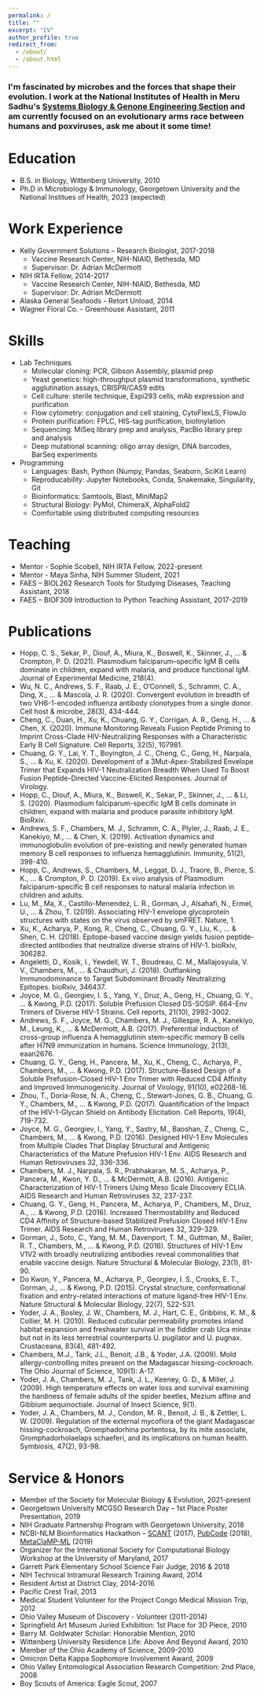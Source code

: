 ```yaml
---
permalink: /
title: ""
excerpt: "CV"
author_profile: true
redirect_from: 
  - /about/
  - /about.html
---
```


### I'm fascinated by microbes and the forces that shape their evolution. I work at the National Institutes of Health in Meru Sadhu's [Systems Biology & Genone Engineering Section](https://www.genome.gov/staff/Meru-J-Sadhu-PhD) and am currently focused on an evolutionary arms race between humans and poxviruses, ask me about it some time!

Education
======
* B.S. in Biology, Wittenberg University, 2010
* Ph.D in Microbiology & Immunology, Georgetown University and the National Institues of Health, 2023 (expected)

Work Experience
======
* Kelly Government Solutions – Research Biologist, 2017-2018
  * Vaccine Research Center, NIH-NIAID, Bethesda, MD
  * Supervisor: Dr. Adrian McDermott
* NIH IRTA Fellow, 2014-2017
  * Vaccine Research Center, NIH-NIAID, Bethesda, MD
  * Supervisor: Dr. Adrian McDermott
* Alaska General Seafoods - Retort Unload, 2014
* Wagner Floral Co. - Greenhouse Assistant, 2011
  
Skills
======
* Lab Techniques
  * Molecular cloning: PCR, Gibson Assembly, plasmid prep
  * Yeast genetics: high-throughput plasmid transformations, synthetic agglutination assays, CRISPR/CAS9 edits
  * Cell culture: sterile technique, Expi293 cells, mAb expression and purification
  * Flow cytometry: conjugation and cell staining, CytoFlexLS, FlowJo
  * Protein purification: FPLC, HIS-tag purification, biotinylation
  * Sequencing: MiSeq library prep and analysis, PacBio library prep and analysis
  * Deep mutational scanning: oligo array design, DNA barcodes, BarSeq experiments
* Programming
  * Languages: Bash, Python (Numpy, Pandas, Seaborn, SciKit Learn)
  * Reproducability: Jupyter Notebooks, Conda, Snakemake, Singularity, Git
  * Bioinformatics: Samtools, Blast, MiniMap2
  * Structural Biology: PyMol, ChimeraX, AlphaFold2
  * Comfortable using distributed computing resources

Teaching
======
* Mentor - Sophie Scobell, NIH IRTA Fellow, 2022-present
* Mentor - Maya Sinha, NIH Summer Student, 2021
* FAES – BIOL262 Research Tools for Studying Diseases, Teaching Assistant, 2018
* FAES – BIOF309 Introduction to Python Teaching Assistant, 2017-2019

Publications
======
* Hopp, C. S., Sekar, P., Diouf, A., Miura, K., Boswell, K., Skinner, J., ... & Crompton, P. D. (2021). Plasmodium falciparum–specific IgM B cells dominate in children, expand with malaria, and produce functional IgM. Journal of Experimental Medicine, 218(4).
* Wu, N. C., Andrews, S. F., Raab, J. E., O’Connell, S., Schramm, C. A., Ding, X., ... & Mascola, J. R. (2020). Convergent evolution in breadth of two VH6-1-encoded influenza antibody clonotypes from a single donor. Cell host & microbe, 28(3), 434-444.
* Cheng, C., Duan, H., Xu, K., Chuang, G. Y., Corrigan, A. R., Geng, H., ... & Chen, X. (2020). Immune Monitoring Reveals Fusion Peptide Priming to Imprint Cross-Clade HIV-Neutralizing Responses with a Characteristic Early B Cell Signature. Cell Reports, 32(5), 107981.
* Chuang, G. Y., Lai, Y. T., Boyington, J. C., Cheng, C., Geng, H., Narpala, S., ... & Xu, K. (2020). Development of a 3Mut-Apex-Stabilized Envelope Trimer that Expands HIV-1 Neutralization Breadth When Used To Boost Fusion Peptide-Directed Vaccine-Elicited Responses. Journal of Virology.
* Hopp, C., Diouf, A., Miura, K., Boswell, K., Sekar, P., Skinner, J., ... & Li, S. (2020). Plasmodium falciparum-specific IgM B cells dominate in children, expand with malaria and produce parasite inhibitory IgM. BioRxiv.
* Andrews, S. F., Chambers, M. J., Schramm, C. A., Plyler, J., Raab, J. E., Kanekiyo, M., ... & Chen, X. (2019). Activation dynamics and immunoglobulin evolution of pre-existing and newly generated human memory B cell responses to influenza hemagglutinin. Immunity, 51(2), 398-410.
* Hopp, C., Andrews, S., Chambers, M., Leggat, D. J., Traore, B., Pierce, S. K., ... & Crompton, P. D. (2019). Ex vivo analysis of Plasmodium falciparum-specific B cell responses to natural malaria infection in children and adults.
* Lu, M., Ma, X., Castillo-Menendez, L. R., Gorman, J., Alsahafi, N., Ermel, U., ... & Zhou, T. (2019). Associating HIV-1 envelope glycoprotein structures with states on the virus observed by smFRET. Nature, 1.
* Xu, K., Acharya, P., Kong, R., Cheng, C., Chuang, G. Y., Liu, K., ... & Shen, C. H. (2018). Epitope-based vaccine design yields fusion peptide-directed antibodies that neutralize diverse strains of HIV-1. bioRxiv, 306282.
* Angeletti, D., Kosik, I., Yewdell, W. T., Boudreau, C. M., Mallajosyula, V. V., Chambers, M., ... & Chaudhuri, J. (2018). Outflanking Immunodominance to Target Subdominant Broadly Neutralizing Epitopes. bioRxiv, 346437.
* Joyce, M. G., Georgiev, I. S., Yang, Y., Druz, A., Geng, H., Chuang, G. Y., ... & Kwong, P.D. (2017). Soluble Prefusion Closed DS-SOSIP. 664-Env Trimers of Diverse HIV-1 Strains. Cell reports, 21(10), 2992-3002.
* Andrews, S. F., Joyce, M. G., Chambers, M. J., Gillespie, R. A., Kanekiyo, M., Leung, K., ... & McDermott, A.B. (2017). Preferential induction of cross-group influenza A hemagglutinin stem–specific memory B cells after H7N9 immunization in humans. Science Immunology, 2(13), eaan2676.
* Chuang, G. Y., Geng, H., Pancera, M., Xu, K., Cheng, C., Acharya, P., Chambers, M., ... & Kwong, P.D. (2017). Structure-Based Design of a Soluble Prefusion-Closed HIV-1 Env Trimer with Reduced CD4 Affinity and Improved Immunogenicity. Journal of Virology, 91(10), e02268-16.
* Zhou, T., Doria-Rose, N. A., Cheng, C., Stewart-Jones, G. B., Chuang, G. Y., Chambers, M., ... & Kwong, P.D. (2017). Quantification of the Impact of the HIV-1-Glycan Shield on Antibody Elicitation. Cell Reports, 19(4), 719-732.
* Joyce, M. G., Georgiev, I., Yang, Y., Sastry, M., Baoshan, Z., Cheng, C., Chambers, M., ... & Kwong, P.D. (2016). Designed HIV-1 Env Molecules from Multiple Clades That Display Structural and Antigenic Characteristics of the Mature Prefusion HIV-1 Env. AIDS Research and Human Retroviruses 32, 336-336.
* Chambers, M. J., Narpala, S. R., Prabhakaran, M. S., Acharya, P., Pancera, M., Kwon, Y. D., ... & McDermott, A.B. (2016). Antigenic Characterization of HIV-1 Trimers Using Meso Scale Discovery ECLIA. AIDS Research and Human Retroviruses 32, 237-237.
* Chuang, G. Y., Geng, H., Pancera, M., Acharya, P., Chambers, M., Druz, A., ... & Kwong, P.D. (2016). Increased Thermostability and Reduced CD4 Affinity of Structure-based Stabilized Prefusion Closed HIV-1 Env Trimer. AIDS Research and Human Retroviruses 32, 329-329.
* Gorman, J., Soto, C., Yang, M. M., Davenport, T. M., Guttman, M., Bailer, R. T., Chambers, M., ... & Kwong, P.D. (2016). Structures of HIV-1 Env V1V2 with broadly neutralizing antibodies reveal commonalities that enable vaccine design. Nature Structural & Molecular Biology, 23(1), 81-90.
* Do Kwon, Y., Pancera, M., Acharya, P., Georgiev, I. S., Crooks, E. T., Gorman, J., ... & Kwong, P.D. (2015). Crystal structure, conformational fixation and entry-related interactions of mature ligand-free HIV-1 Env. Nature Structural & Molecular Biology, 22(7), 522-531.
* Yoder, J. A., Bosley, J. W., Chambers, M. J., Hart, C. E., Gribbins, K. M., & Collier, M. H. (2010). Reduced cuticular permeability promotes inland habitat expansion and freshwater survival in the fiddler crab Uca minax but not in its less terrestrial counterparts U. pugilator and U. pugnax. Crustaceana, 83(4), 481-492.
* Chambers, M.J., Tank, J.L., Benoit, J.B., & Yoder, J.A.  (2009).  Mold allergy-controlling mites present on the Madagascar hissing-cockroach.  The Ohio Journal of Science, 109(1): A-17.
* Yoder, J. A., Chambers, M. J., Tank, J. L., Keeney, G. D., & Miller, J. (2009). High temperature effects on water loss and survival examining the hardiness of female adults of the spider beetles, Mezium affine and Gibbium aequinoctiale. Journal of Insect Science, 9(1).
* Yoder, J. A., Chambers, M. J., Condon, M. R., Benoit, J. B., & Zettler, L. W. (2009). Regulation of the external mycoflora of the giant Madagascar hissing-cockroach, Gromphadorhina portentosa, by its mite associate, Gromphadorholaelaps schaeferi, and its implications on human health. Symbiosis, 47(2), 93-98.

Service & Honors
======
* Member of the Society for Molecular Biology & Evolution, 2021-present
* Georgetown University MCGSO Research Day – 1st Place Poster Presentation, 2019
* NIH Graduate Partnership Program with Georgetown University, 2018
* NCBI-NLM  Bioinformatics Hackathon – [SCANT](https://github.com/NCBI-Hackathons/SCANT/) (2017), [PubCode](https://github.com/NCBI-Hackathons/PubCode) (2018), [MetaClaMP-ML](https://github.com/NCBI-Hackathons/MetaClaMP-ML) (2019)
* Organizer for the International Society for Computational Biology Workshop at the University of Maryland, 2017
* Garrett Park Elementary School Science Fair Judge, 2016 & 2018
* NIH Technical Intramural Research Training Award, 2014
* Resident Artist at District Clay, 2014-2016
* Pacific Crest Trail, 2013
* Medical Student Volunteer for the Project Congo Medical Mission Trip, 2012
* Ohio Valley Museum of Discovery - Volunteer (2011-2014)
* Springfield Art Museum Juried Exhibition: 1st Place for 3D Piece, 2010
* Barry M. Goldwater Scholar: Honorable Mention, 2010
* Wittenberg University Residence Life: Above And Beyond Award, 2010
* Member of the Ohio Academy of Science, 2009-2010
* Omicron Delta Kappa Sophomore Involvement Award, 2009
* Ohio Valley Entomological Association Research Competition: 2nd Place, 2008
* Boy Scouts of America: Eagle Scout, 2007
